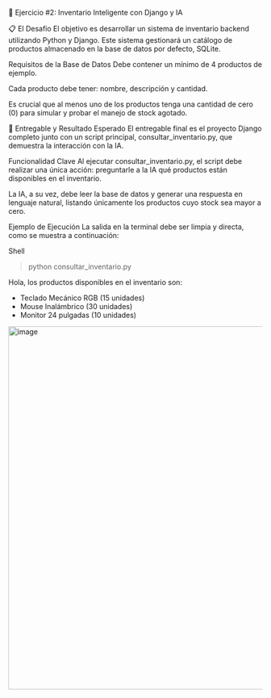 🚀 Ejercicio #2: Inventario Inteligente con Django y IA


📋 El Desafío
El objetivo es desarrollar un sistema de inventario backend utilizando Python y Django. Este sistema gestionará un catálogo de productos almacenado en la base de datos por defecto, SQLite.

Requisitos de la Base de Datos
Debe contener un mínimo de 4 productos de ejemplo.

Cada producto debe tener: nombre, descripción y cantidad.

Es crucial que al menos uno de los productos tenga una cantidad de cero (0) para simular y probar el manejo de stock agotado.

🎯 Entregable y Resultado Esperado
El entregable final es el proyecto Django completo junto con un script principal, consultar_inventario.py, que demuestra la interacción con la IA.

Funcionalidad Clave
Al ejecutar consultar_inventario.py, el script debe realizar una única acción: preguntarle a la IA qué productos están disponibles en el inventario.

La IA, a su vez, debe leer la base de datos y generar una respuesta en lenguaje natural, listando únicamente los productos cuyo stock sea mayor a cero.

Ejemplo de Ejecución
La salida en la terminal debe ser limpia y directa, como se muestra a continuación:

Shell

> python consultar_inventario.py

Hola, los productos disponibles en el inventario son:
* Teclado Mecánico RGB (15 unidades)
* Mouse Inalámbrico (30 unidades)
* Monitor 24 pulgadas (10 unidades)
  
<img width="1280" height="720" alt="image" src="https://github.com/user-attachments/assets/ce04528e-32bf-43d1-8c8c-1da0bb79c351" />
